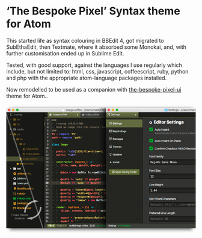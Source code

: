 # ‘The Bespoke Pixel’ Syntax theme for Atom

This started life as syntax colouring in BBEdit 4, got migrated to SubEthaEdit, then Textmate, where it absorbed some Monokai, and, with further customisation ended up in Sublime Edit.

Tested, with good support, against the languages I use regularly which include, but not limited to: html, css, javascript, coffeescript, ruby, python and php with the appropriate atom-language packages installed.

Now remodelled to be used as a companion with [the-bespoke-pixel-ui](http://atom.io/themes/the-bespoke-pixel-ui) theme for Atom..

![Screenshot](https://raw.githubusercontent.com/MarkGriffiths/the-bespoke-pixel-syntax/master/media/the-bespoke-pixel-ui.png)
